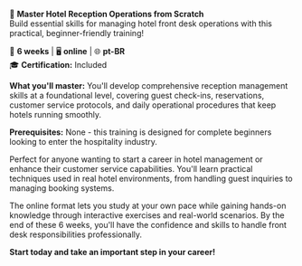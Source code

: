 🚀 **Master Hotel Reception Operations from Scratch**  
Build essential skills for managing hotel front desk operations with this practical, beginner-friendly training!

📅 **6 weeks** | 🖥 **online** | 🌐 **pt-BR**  
🎓 **Certification:** Included

**What you'll master:**
You'll develop comprehensive reception management skills at a foundational level, covering guest check-ins, reservations, customer service protocols, and daily operational procedures that keep hotels running smoothly.

**Prerequisites:**
None - this training is designed for complete beginners looking to enter the hospitality industry.

Perfect for anyone wanting to start a career in hotel management or enhance their customer service capabilities. You'll learn practical techniques used in real hotel environments, from handling guest inquiries to managing booking systems.

The online format lets you study at your own pace while gaining hands-on knowledge through interactive exercises and real-world scenarios. By the end of these 6 weeks, you'll have the confidence and skills to handle front desk responsibilities professionally.

**Start today and take an important step in your career!**